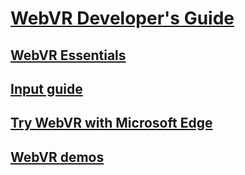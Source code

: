 # [WebVR Developer's Guide](index.md)
## [WebVR Essentials](essentials.md)
## [Input guide](input.md)
## [Try WebVR with Microsoft Edge](webvr-with-edge.md)
## [WebVR demos](demos.md)
